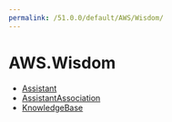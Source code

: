 ```yaml
---
permalink: /51.0.0/default/AWS/Wisdom/
---
```


# AWS.Wisdom



* [Assistant](Assistant.md)
* [AssistantAssociation](AssistantAssociation.md)
* [KnowledgeBase](KnowledgeBase.md)